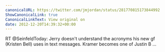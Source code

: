 ```yaml
---
canonicalURL: https://twitter.com/jmjordan/status/281770815173844992
ShowCanonicalLink: true
CanonicalLinkText: View original on
date: 2012-12-20T14:39:32+00:00
---
```

RT @SeinfeldToday: Jerry doesn't understand the acronyms his new gf (Kristen Bell) uses in text messages. Kramer becomes one of Justin B ...